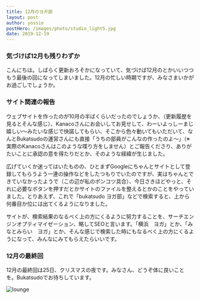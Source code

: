 ```yaml
---
title: 12月のヨガ部
layout: post
author: yossie
postHero: /images/photo/studio_light5.jpg
date: 2019-12-19
---
```


### 気づけば12月も残りわずか
こんにちは。しばらく更新おろそかになっていて、気づけば12月のとかいいつつもう最後の回になってしまいました。12月の忙しい時期ですが、みなさまいかがお過ごしでしょうか。

### サイト関連の報告

ウェブサイトを作ったのが10月の半ばくらいだったのでしょうか、（更新履歴を見るとそんな感じ）、Kanacoさんにお会いしてお見せして、わーいよっしーまじ嬉しい〜みたいな感じで快諾してもらい、そこから色々動いてもいただいて、なんとBukatsudoの運営さんにも直接「うちの部員がこんなの作ったのよ〜」（※実際のKanacoさんはこのような喋り方をしません）とご報告くださり、ありがたいことに承認の意を得たりだとか、そのような経緯が生じました。

広げていくか迷ってはいたものの、ひとまずGoogleにちゃんとサイトとして登録してもらうよう一連の操作などをしたつもりでいたのですが、実はちゃんとできていなかったようで（この辺が私のポンコツ具合）、今日さきほどやっと、それに必要なボタンを押すだとかサイトのファイルを整えるとかのことをやっていました。とりあえず、これで「bukatsudo ヨガ部」などで検索すると、上から何番目か位には出てくるようになりました。

サイトが、検索結果のなるべく上の方にくるように努力することを、サーチエンジンオプティマイゼーション、略してSEOと言います。「横浜　ヨガ」とか、「みなとみらい　ヨガ」とか、そんな感じで検索した時にもなるべく上の方にくるようになって、みんなにみてもらえたらいいです。

### 12月の最終回

12月の最終回は25日、クリスマスの夜です。みなさん、どうぞ体に良いことを。Bukatsudoでお待ちしています。

![lounge](/bukatsudoyoga/images/photo/coffee_before_studio.jpg#rectangle)
